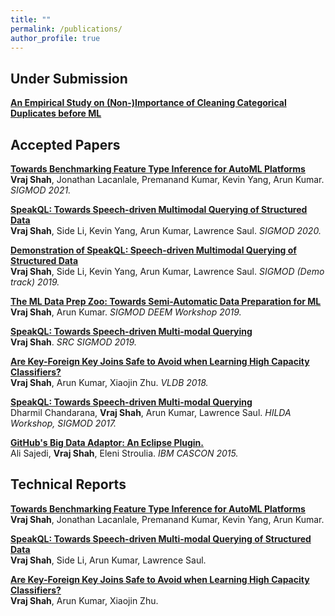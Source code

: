 ```yaml
---
title: ""
permalink: /publications/
author_profile: true
---
```


## Under Submission

<b>[An Empirical Study on (Non-)Importance of Cleaning Categorical Duplicates before ML](https://adalabucsd.github.io/papers/TR_2021_CategDedup.pdf)</b> <br>

## Accepted Papers

<b>[Towards Benchmarking Feature Type Inference for AutoML Platforms](https://adalabucsd.github.io/papers/2021_SortingHat_SIGMOD.pdf)</b> <br>
<b>Vraj Shah</b>, Jonathan Lacanlale, Premanand Kumar, Kevin Yang, Arun Kumar.<i> SIGMOD 2021.</i>

<b>[SpeakQL: Towards Speech-driven Multimodal Querying of Structured Data](https://adalabucsd.github.io/papers/2020_SpeakQL_SIGMOD.pdf)</b> <br>
<b>Vraj Shah</b>, Side Li, Kevin Yang, Arun Kumar, Lawrence Saul.<i> SIGMOD 2020.</i>

<b>[Demonstration of SpeakQL: Speech-driven Multimodal Querying of Structured Data](https://pvn25.github.io//papers/2019_SpeakQL_SIGMOD.pdf)</b> <br>
<b>Vraj Shah</b>, Side Li, Kevin Yang, Arun Kumar, Lawrence Saul.<i> SIGMOD (Demo track) 2019.</i>

<b>[The ML Data Prep Zoo: Towards Semi-Automatic Data Preparation for ML](https://pvn25.github.io//papers/2019_DataPrepZoo_DEEM.pdf)</b> <br>
<b>Vraj Shah</b>, Arun Kumar.<i> SIGMOD DEEM Workshop 2019.</i>

<b>[SpeakQL: Towards Speech-driven Multi-modal Querying](https://pvn25.github.io//papers/SRC_SIGMOD.pdf)</b> <br>
<b>Vraj Shah</b>.<i> SRC SIGMOD 2019.</i>

<b>[Are Key-Foreign Key Joins Safe to Avoid when Learning High Capacity Classifiers?](https://adalabucsd.github.io/papers/2018_Hamlet_VLDB.pdf)</b> <br>
<b>Vraj Shah</b>, Arun Kumar, Xiaojin Zhu. <i> VLDB 2018.</i>

<b>[SpeakQL: Towards Speech-driven Multi-modal Querying](https://adalabucsd.github.io/papers/2017_SpeakQL_HILDA.pdf)</b> <br>
Dharmil Chandarana, <b>Vraj Shah</b>, Arun Kumar, Lawrence Saul.<i> HILDA Workshop, SIGMOD 2017.</i>

<b>[GitHub's Big Data Adaptor: An Eclipse Plugin.](https://dl.acm.org/citation.cfm?id=2886490)</b> <br>
Ali Sajedi, <b>Vraj Shah</b>, Eleni Stroulia. <i>IBM CASCON 2015.</i>


## Technical Reports

<b>[Towards Benchmarking Feature Type Inference for AutoML Platforms](https://adalabucsd.github.io/papers/TR_2021_SortingHat.pdf)</b> <br>
<b>Vraj Shah</b>, Jonathan Lacanlale, Premanand Kumar, Kevin Yang, Arun Kumar.

<b>[SpeakQL: Towards Speech-driven Multi-modal Querying of Structured Data](https://adalabucsd.github.io/papers/TR_2020_SpeakQL.pdf)</b> <br>
<b>Vraj Shah</b>, Side Li, Arun Kumar, Lawrence Saul.

<b>[Are Key-Foreign Key Joins Safe to Avoid when Learning High Capacity Classifiers?](https://pvn25.github.io//files/TR_2017_HamletPlusPlus.pdf)</b> <br>
<b>Vraj Shah</b>, Arun Kumar, Xiaojin Zhu. 
